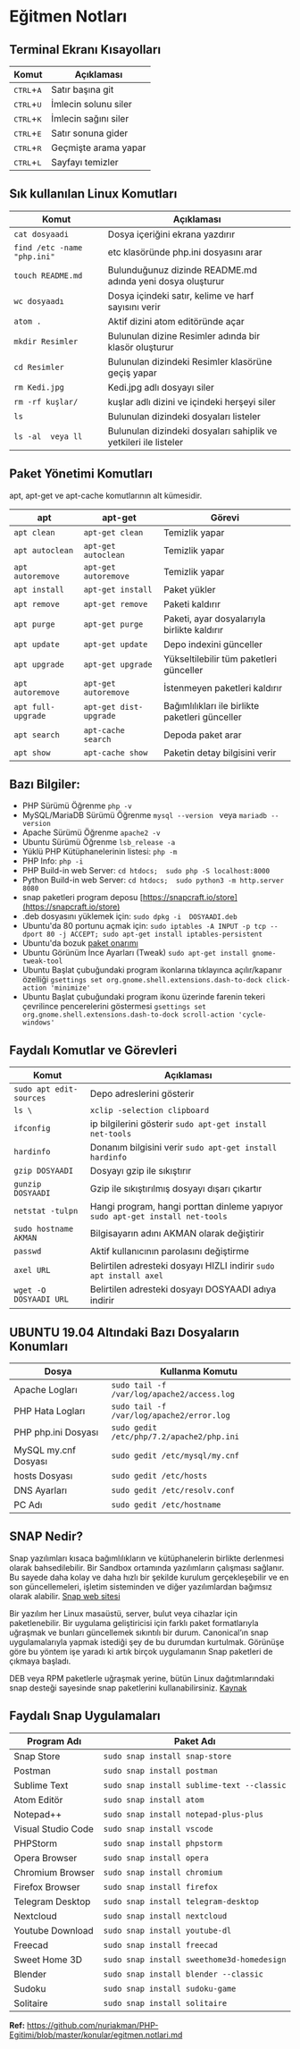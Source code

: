 ﻿
# Eğitmen Notları

## Terminal Ekranı Kısayolları
Komut | Açıklaması
------------ | -------------
<kbd>CTRL</kbd>+<kbd>A</kbd> | Satır başına git
<kbd>CTRL</kbd>+<kbd>U</kbd> | İmlecin solunu siler
<kbd>CTRL</kbd>+<kbd>K</kbd> | İmlecin sağını siler
<kbd>CTRL</kbd>+<kbd>E</kbd> | Satır sonuna gider
<kbd>CTRL</kbd>+<kbd>R</kbd> | Geçmişte arama yapar
<kbd>CTRL</kbd>+<kbd>L</kbd> | Sayfayı temizler


## Sık kullanılan Linux Komutları
Komut | Açıklaması
------------ | -------------
```cat dosyaadi```| Dosya içeriğini ekrana yazdırır
```find /etc -name "php.ini" ```| etc klasöründe php.ini dosyasını arar
```touch README.md```| Bulunduğunuz dizinde README.md adında yeni dosya oluşturur
```wc dosyaadı```| Dosya içindeki satır, kelime ve harf sayısını verir
```atom . ```| Aktif dizini atom editöründe açar
```mkdir Resimler```| Bulunulan dizine Resimler adında bir klasör oluşturur
```cd Resimler```| Bulunulan dizindeki Resimler klasörüne geçiş yapar
```rm Kedi.jpg```| Kedi.jpg adlı dosyayı siler
```rm -rf kuşlar/```|kuşlar adlı dizini ve içindeki herşeyi siler
```ls```|Bulunulan dizindeki dosyaları listeler
```ls -al  veya ll```|Bulunulan dizindeki dosyaları sahiplik ve yetkileri ile listeler

## Paket Yönetimi Komutları
apt, apt-get ve apt-cache komutlarının alt kümesidir.

apt|apt-get|Görevi
--- | --- | ---
```apt clean```|```apt-get clean```|Temizlik yapar
```apt autoclean```|```apt-get autoclean```|Temizlik yapar
```apt autoremove```|```apt-get autoremove```|Temizlik yapar
```apt install```|```apt-get install```|Paket yükler
```apt remove```|```apt-get remove```|Paketi kaldırır
```apt purge```|```apt-get purge```|Paketi, ayar dosyalarıyla birlikte kaldırır
```apt update```|```apt-get update```|Depo indexini günceller
```apt upgrade```|```apt-get upgrade```|Yükseltilebilir tüm paketleri günceller
```apt autoremove```|```apt-get autoremove```|İstenmeyen paketleri kaldırır
```apt full-upgrade```|```apt-get dist-upgrade```|Bağımlılıkları ile birlikte paketleri günceller
```apt search```|```apt-cache search```|Depoda paket arar
```apt show```|```apt-cache show```|Paketin detay bilgisini verir

## Bazı Bilgiler:
- PHP Sürümü Öğrenme ```php -v```
- MySQL/MariaDB Sürümü Öğrenme ```mysql --version ``` veya ```mariadb --version ``` 
- Apache Sürümü Öğrenme ```apache2 -v```
- Ubuntu Sürümü Öğrenme ```lsb_release -a```
- Yüklü PHP Kütüphanelerinin listesi: ```php -m```
- PHP Info: ```php -i```
- PHP Build-in web Server: ```cd htdocs;  sudo php -S localhost:8000```
- Python Build-in web Server: ```cd htdocs;  sudo python3 -m http.server 8080```
- snap paketleri program deposu [https://snapcraft.io/store](https://snapcraft.io/store)
- .deb dosyasını yüklemek için: ```sudo dpkg -i  DOSYAADI.deb```
- Ubuntu'da 80 portunu açmak için: ```sudo iptables -A INPUT -p tcp --dport 80 -j ACCEPT; sudo apt-get install iptables-persistent```
- Ubuntu'da bozuk [paket onarımı](https://www.techbrown.com/fix-broken-packages-ubuntu-16-04/)
- Ubuntu Görünüm İnce Ayarları (Tweak) ```sudo apt-get install gnome-tweak-tool```
- Ubuntu Başlat çubuğundaki program ikonlarına tıklayınca açılır/kapanır özelliği ```gsettings set org.gnome.shell.extensions.dash-to-dock click-action 'minimize'```
- Ubuntu Başlat çubuğundaki program ikonu üzerinde farenin tekeri çevrilince pencerelerini göstermesi ```gsettings set org.gnome.shell.extensions.dash-to-dock scroll-action 'cycle-windows'```

## Faydalı Komutlar ve Görevleri
Komut | Açıklaması
------------ | -------------
```sudo apt edit-sources```|Depo adreslerini gösterir
```ls \```| ```xclip -selection clipboard```|Komut çıktısını panoya kopyalar ```sudo apt-get install xlicp```
```ifconfig```|ip bilgilerini gösterir ```sudo apt-get install net-tools```
```hardinfo```| Donanım bilgisini verir ```sudo apt-get install hardinfo```
```gzip DOSYAADI```|Dosyayı gzip ile sıkıştırır
```gunzip DOSYAADI```|Gzip ile sıkıştırılmış dosyayı dışarı çıkartır
```netstat -tulpn```|Hangi program, hangi porttan dinleme yapıyor ```sudo apt-get install net-tools```
```sudo hostname AKMAN```|Bilgisayarın adını AKMAN olarak değiştirir
```passwd```|Aktif kullanıcının parolasını değiştirme
```axel URL```|Belirtilen adresteki dosyayı HIZLI indirir ```sudo apt install axel```
```wget -O DOSYAADI URL```|Belirtilen adresteki dosyayı DOSYAADI adıya indirir


## UBUNTU 19.04 Altındaki Bazı Dosyaların Konumları
Dosya | Kullanma Komutu
------------ | -------------
Apache Logları|```sudo tail -f /var/log/apache2/access.log```
PHP Hata Logları|```sudo tail -f /var/log/apache2/error.log```
PHP php.ini Dosyası|```sudo gedit /etc/php/7.2/apache2/php.ini```
MySQL my.cnf Dosyası|```sudo gedit /etc/mysql/my.cnf```
hosts Dosyası|```sudo gedit /etc/hosts```
DNS Ayarları|```sudo gedit /etc/resolv.conf```
PC Adı|```sudo gedit /etc/hostname```


## SNAP Nedir?
Snap yazılımları kısaca bağımlılıkların ve kütüphanelerin birlikte derlenmesi olarak bahsedilebilir. Bir Sandbox ortamında yazılımların çalışması sağlanır. Bu sayede daha kolay ve daha hızlı  bir şekilde kurulum gerçekleşebilir ve en son güncellemeleri, işletim sisteminden ve diğer yazılımlardan bağımsız olarak alabilir. [Snap web sitesi](https://snapcraft.io/store)

Bir yazılım her Linux masaüstü, server, bulut veya cihazlar için paketlenebilir. Bir uygulama geliştiricisi için farklı paket formatlarıyla uğraşmak ve bunları güncellemek sıkıntılı bir durum. Canonical’ın snap uygulamalarıyla yapmak istediği şey de bu durumdan kurtulmak. Görünüşe göre bu yöntem işe yaradı ki artık birçok uygulamanın Snap paketleri de çıkmaya başladı. 

DEB veya RPM paketlerle uğraşmak yerine, bütün Linux dağıtımlarındaki snap desteği sayesinde snap paketlerini kullanabilirsiniz. [Kaynak](https://www.sistemlinux.org/2018/05/linux-snap-uygulamalari-nasil-kurulur.html)

## Faydalı Snap Uygulamaları
Program Adı| Paket Adı
------------ | -------------
Snap Store|```sudo snap install snap-store```
Postman|```sudo snap install postman```
Sublime Text|```sudo snap install sublime-text --classic```
Atom Editör|```sudo snap install atom```
Notepad++|```sudo snap install notepad-plus-plus```
Visual Studio Code|```sudo snap install vscode```
PHPStorm|```sudo snap install phpstorm```
Opera Browser|```sudo snap install opera```
Chromium Browser|```sudo snap install chromium```
Firefox Browser|```sudo snap install firefox```
Telegram Desktop|```sudo snap install telegram-desktop```
Nextcloud|```sudo snap install nextcloud```
Youtube Download|```sudo snap install youtube-dl```
Freecad|```sudo snap install freecad```
Sweet Home 3D|```sudo snap install sweethome3d-homedesign```
Blender|```sudo snap install blender --classic```
Sudoku|```sudo snap install sudoku-game```
Solitaire|```sudo snap install solitaire```

**Ref:** https://github.com/nuriakman/PHP-Egitimi/blob/master/konular/egitmen.notlari.md
